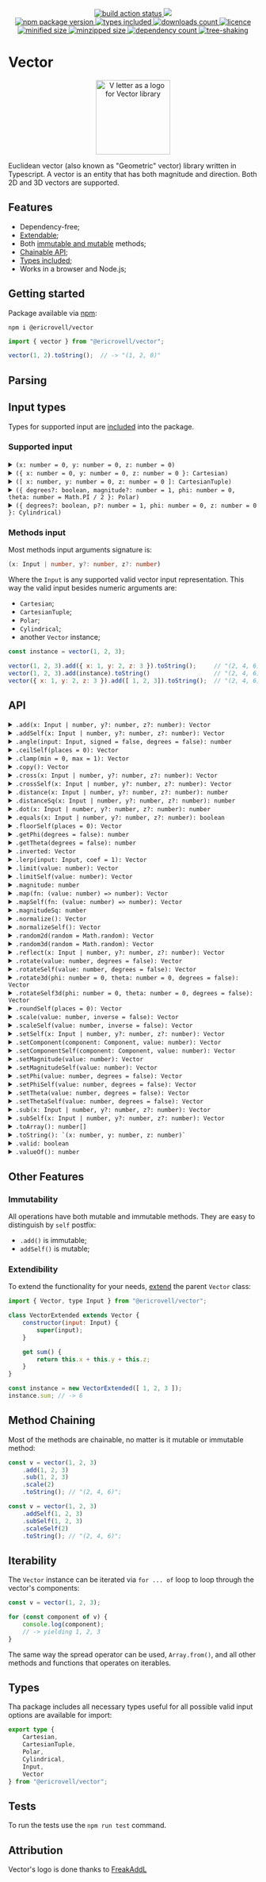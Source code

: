 <div align="center">
	<a href="https://github.com/EricRovell/vector/actions">
		<img alt="build action status" src="https://github.com/EricRovell/vector/workflows/build/badge.svg" />
	</a>
	<a href="https://codecov.io/gh/EricRovell/vector">
		<img src="https://codecov.io/gh/EricRovell/vector/branch/main/graph/badge.svg?token=OCTMR1R41W"/>
	</a>
</div>

<div align="center">
	<a href="https://www.npmjs.com/package/@ericrovell/vector">
		<img alt="npm package version" src="https://badgen.net/npm/v/@ericrovell/vector/" />
	</a>
	<a href="https://www.npmjs.com/package/@ericrovell/vector">
		<img alt="types included" src="https://badgen.net/npm/types/@ericrovell/vector/" />
	</a>
	<a href="https://www.npmjs.com/package/@ericrovell/vector">
		<img alt="downloads count" src="https://badgen.net/npm/dt/@ericrovell/vector/" />
	</a>
	<a href="https://www.npmjs.com/package/@ericrovell/vector">
		<img alt="licence" src="https://badgen.net/npm/license/@ericrovell/vector/" />
	</a>
</div>

<div align="center">
	<a href="https://bundlephobia.com/package/@ericrovell/vector">
		<img alt="minified size" src="https://badgen.net/bundlephobia/min/@ericrovell/vector/" />
	</a>
	<a href="https://bundlephobia.com/package/@ericrovell/vector">
		<img alt="minzipped size" src="https://badgen.net/bundlephobia/minzip/@ericrovell/vector/" />
	</a>
	<a href="https://bundlephobia.com/package/@ericrovell/vector">
		<img alt="dependency count" src="https://badgen.net/bundlephobia/dependency-count/@ericrovell/vector/" />
	</a>
	<a href="https://bundlephobia.com/package/@ericrovell/vector">
		<img alt="tree-shaking" src="https://badgen.net/bundlephobia/tree-shaking/@ericrovell/vector/" />
	</a>
</div>

# Vector

<div align="center">
	<img
		src="./assets/logo.png"
		alt="V letter as a logo for Vector library"
		width="150px"
		height="150px"
	/>
</div>

Euclidean vector (also known as "Geometric" vector) library written in Typescript. A vector is an entity that has both magnitude and direction. Both 2D and 3D vectors are supported.

## Features

- Dependency-free;
- [Extendable](#extendibility);
- Both [immutable and mutable](#immutability) methods;
- [Chainable API](#method-chaining);
- [Types included](#types);
- Works in a browser and Node.js;

## Getting started

Package available via [npm](https://www.npmjs.com/package/@ericrovell/vector):

```
npm i @ericrovell/vector
```

```js
import { vector } from "@ericrovell/vector";

vector(1, 2).toString();  // -> "(1, 2, 0)"
```

## Parsing

## Input types

Types for supported input are [included](#types) into the package.

### Supported input

<details>
	<summary>
		<code>(x: number = 0, y: number = 0, z: number = 0)</code>
	</summary>

Parses vector components from arguments.

```js
vector().toString();         // -> "(0, 0, 0)"
vector(1).toString();        // -> "(1, 0, 0)"
vector(1, 2).toString();     // -> "(1, 2, 0)"
vector(1, 2, 3).toString();  // -> "(1, 2, 3)"
```
</details>

<details>
	<summary>
		<code>({ x: number = 0, y: number = 0, z: number = 0 }: Cartesian)</code>
	</summary>

Parses the given input from `Cartesian` object and returns a new `Vector` instance.

```ts
/**
* Vector state defined in Cartesian coordinate system.
*/
interface Cartesian {
	x?: number;
	y?: number;
	z?: number;
}

vector({ x: 1 }).toString();               // -> "(1, 0, 0)"
vector({ x: 1, y: 2 }).toString();         // -> "(1, 2, 0)"
vector({ x: 1, y: 2, z: 3 }).toString();   // -> "(1, 2, 3)"
```

The `Cartesian` object is considered valid if it is contains at least one of coordinate components: `x`, `y`, or `z`. All missed components defaults to zero, extra data are simply ignored.

```js
vector({ x: 1, data: "hello!" }).toString();               // -> "(1, 0, 0)"
vector({ x: 1, y: 2, z: 3, data: "hello!" }).toString();   // -> "(1, 2, 3)"
```
</details>

<details>
	<summary>
		<code>([ x: number, y: number = 0, z: number = 0 ]: CartesianTuple)</code>
	</summary>

Parses the given input from `CartesianTuple` and returns a new `Vector` instance.

```ts
/**
* Tuple defining vector state defined in Cartesian coordinate system.
*/
type CartesianTuple = readonly [ x: number, y?: number, z?: number ];

vector([ 1 ]).toString();         // -> "(1, 0, 0)"
vector([ 1, 2 ]).toString();      // -> "(0, 2, 0)"
vector([ 1, 2, 3 ]).toString();   // -> "(0, 0, 3)"
```
</details>

<details>
	<summary>
		<code>({ degrees?: boolean, magnitude?: number = 1, phi: number = 0, theta: number = Math.PI / 2 }: Polar)</code>
	</summary>

Parses the `Polar` input representing the vector [in polar coordinates](https://en.wikipedia.org/wiki/Vector_notation#Spherical_vectors) and returns a new `Vector` instance:

```ts
/**
* Vector state defined in Polar coordinate system:
*/
interface Polar {
	degrees?: boolean = false;
	magnitude?: number = 1;
	phi: number;
	theta?: number = Math.PI / 2;
}

vector({ phi: 0 }).toString()    // -> "(1, 0, 0)"

vector({ phi: Math.PI / 2 }));   // -> "(0, 1, 0)";

vector({
	phi: Math.PI / 2,
	theta: Math.PI / 2,
	magnitude: 2
})                               // -> "(0, 2, 0)";
```

By default angles input require [radians](https://en.wikipedia.org/wiki/Radian). To use degrees, pass a `degrees` boolean argument:

```js
vector({ degrees: true, phi: 0 })                              // -> "(1, 0, 0)");
vector({ degrees: true, phi: 90 })                             // -> "(0, 1, 0)");
vector({ degrees: true, phi: 90, theta: 0, magnitude: 2 })     // -> "(0, 0, 2)");
vector({ degrees: true, phi: 90, theta: 90, magnitude: 2 })    // -> "(0, 2, 0)");
```

The `Polar` object is considered valid if it is contains at least one of angle properties: `phi` or `theta`. The `magnitude` defaults to a unit length.
</details>

<details>
	<summary>
		<code>({ degrees?: boolean, p?: number = 1, phi: number = 0, z: number = 0 }: Cylindrical)</code>
	</summary>

Parses the given input from `Cylindrical` representing the vector [in cylindrical coordinate system](https://en.wikipedia.org/wiki/Cylindrical_coordinate_system) and returns a new `Vector` instance:

```ts
/**
* Vector state defined in Cylindrical coordinate system:
*/
interface Cylindrical {
	degrees?: boolean = false;
	p: number = 1;
	phi: number = 0;
	z: number = 0;
}

vector({ p: Math.SQRT2, phi: Math.PI / 4, z: 5 }))    // -> "(1, 1, 5)"
vector({ p: 7.0711, phi: -Math.PI / 4, z: 12 }))      // -> "(5, -5, 12)"
```

By default angles input require [radians](https://en.wikipedia.org/wiki/Radian). To use degrees, pass a `degrees` boolean argument:

```js
vector({ degrees: true, p: Math.SQRT2, phi: 45, z: 5 }))  // -> "(1, 1, 5)"
vector({ degrees: true, p: 7.0711, phi: -45, z: 12 }))    // -> "(5, -5, 12)"
```

The `Cylindrical` object is considered valid if it is contains all the properties: `p`, `phi`, and `z`. Only `degrees` property is optional.
</details>

### Methods input

Most methods input arguments signature is:

```ts
(x: Input | number, y?: number, z?: number)
```

Where the `Input` is any supported valid vector input representation. This way the valid input besides numeric arguments are:

- `Cartesian`;
- `CartesianTuple`;
- `Polar`;
- `Cylindrical`;
- another `Vector` instance;

```js
const instance = vector(1, 2, 3);

vector(1, 2, 3).add({ x: 1, y: 2, z: 3 }).toString();     // "(2, 4, 6)";
vector(1, 2, 3).add(instance).toString()                  // "(2, 4, 6)";
vector({ x: 1, y: 2, z: 3 }).add([ 1, 2, 3]).toString();  // "(2, 4, 6)";
```

## API

<details>
	<summary>
		<code>.add(x: Input | number, y?: number, z?: number): Vector</code>
	</summary>

Performs the addition and returns the sum as new `Vector` instance.

```js
vector(1, 2).add(3, 4).toString();  // -> "(4, 6, 0)"
```
</details>

<details>
	<summary>
		<code>.addSelf(x: Input | number, y?: number, z?: number): Vector</code>
	</summary>

Adds the another `Vector` instance or a valid vector input to this vector.

```js
const v1 = vector(1, 2, 3).addSelf(1, 2, 3);
const v2 = vector(1, 2, 3);

v1.addSelf(v2);
v1.toString(); // ->  "(2, 4, 6)"
```
</details>

<details>
	<summary>
		<code>.angle(input: Input, signed = false, degrees = false): number</code>
	</summary>

Calculates the angle between the vector instance and another valid vector input.
The angle can be signed if `signed` boolean argument is passed.

```js
vector(1, 2, 3).angle(4, 5, 6) // -> 0.22573
vector(1, 2, 3).angle(4, 5, 6, true) // -> -0.22573
vector(1, 2, 3).angle(4, 5, 6, true, true) // -> -12.93315
```

Note: this method do not accept simple arguments input, because it is hard to manage angle options and make the code simple.
</details>

<details>
	<summary>
		<code>.ceilSelf(places = 0): Vector</code>
	</summary>

Rounds this vector's components values to the next upper bound with defined precision.

```js
vector(1.12345, 2.45678, 3.78921).ceilSelf().toString()          // -> "(2, 3, 4)");
vector(Math.SQRT2, Math.PI, 2 * Math.PI).ceilSelf(3).toString()  // -> "(1.415, 3.142, 6.284)");
```
</details>

<details>
<summary>
<code>.clamp(min = 0, max = 1): Vector</code>
</summary>

Clamps this vector's component values between an upper and lower bound.

```js
vector(1.2, -1).clamp().toString()        // -> "(1, 0, 0)");
vector(5, 10, -2).clamp(2, 8).toString()  // -> "(5, 8, 2)");
```
</details>

<details>
	<summary>
		<code>.copy(): Vector</code>
	</summary>

Returns a copy of the vector instance.

```js
const a = vector(1, 2, 3);
const b = a.copy();

b.toString(); // -> "(1, 2, 3)"
```
</details>

<details>
	<summary>
		<code>.cross(x: Input | number, y?: number, z?: number): Vector</code>
	</summary>

Calculates the cross product between the instance and another valid vector input and returns a new `Vector` instance.

```js
vector(1, 2, 3).cross(4, 5, 6)         // -> (-3, 6, -3)
```
</details>

<details>
	<summary>
		<code>.crossSelf(x: Input | number, y?: number, z?: number): Vector</code>
	</summary>

Sets this vector to the cross product between the original vector and another valid input.

```js
vector(1, 2, 3).crossSelf(4, 5, 6)         // -> (-3, 6, -3)
```
</details>

<details>
	<summary>
		<code>.distance(x: Input | number, y?: number, z?: number): number</code>
	</summary>

Calculates the Euclidean distance between the vector and another valid vector input, considering a point as a vector.

```js
vector(1, 2, 3).distance(4, 5, 6) // -> 5.19615
```
</details>

<details>
	<summary>
		<code>.distanceSq(x: Input | number, y?: number, z?: number): number</code>
	</summary>

Calculates the squared Euclidean distance between the vector and another valid vector input, considering a point as a vector.
Slightly more efficient to calculate, useful to comparing.

```js
vector(1, 2, 3).distanceSq(4, 5, 6) // -> 27
```
</details>

<details>
	<summary>
		<code>.dot(x: Input | number, y?: number, z?: number): number</code>
	</summary>

Calculates the dot product of the vector and another valid vector input.

```js
vector(1, 2, 3).dot(4, 5, 6)   // -> 32
```
</details>

<details>
	<summary>
		<code>.equals(x: Input | number, y?: number, z?: number): boolean</code>
	</summary>

Performs an equality check against another valid vector input.

```js
vector(1, 2, 3).equals(1, 2, 3);                  // -> true
vector({ x: 1, y: 2 }).equals([ 1, 2 ]);          // -> true
vector({ x: -1, y: -2 }).equals({ x: -1, y: 2});  // -> false
```
</details>

<details>
	<summary>
		<code>.floorSelf(places = 0): Vector</code>
	</summary>

Rounds this vector's components values to the next lower bound with defined precision.

```js
vector(1.12345, 2.45678, 3.78921).floorSelf(4).toString()         // -> "(1.1234, 2.4567, 3.7892)");
vector(Math.SQRT2, Math.PI, 2 * Math.PI).floorSelf(3).toString()  // -> "(1.414, 3.141, 6.283)");
```
</details>

<details>
	<summary>
		<code>.getPhi(degrees = false): number</code>
	</summary>

Calculates vector's azimuthal angle.

```js
vector(3, 4).getPhi();         // -> 0.927295
vector(1, -2, 3).getPhi(true); // -> 53.130102
```
</details>

<details>
	<summary>
		<code>.getTheta(degrees = false): number</code>
	</summary>

Calculates vector's elevation angle.

```js
vector(3, 4, 5).getTheta();     // -> 0.785398
vector(3, 4, 5).getTheta(true); // -> 45
```
</details>

<details>
	<summary>
		<code>.inverted: Vector</code>
	</summary>

Returns an inverted `Vector` instance.

```js
vector(-1, 2).inverted;  // -> "(1, -2, 0)"
```
</details>

<details>
	<summary>
		<code>.lerp(input: Input, coef = 1): Vector</code>
	</summary>

Linearly interpolate the vector to another vector.

```js
const a = vector([ 4, 8, 16 ]);
const b = vector([ 8, 24, 48 ]);

a.lerp(b)         // ->  "(4, 8, 16)"
a.lerp(b, -0.5)   // ->  "(4, 8, 16)"
a.lerp(b, 0.25)   // ->  "(5, 12, 24)"
a.lerp(b, 0.5)    // ->  "(6, 16, 32)"
a.lerp(b, 0.75)   // ->  "(7, 20, 40)"
a.lerp(b, 1)      // ->  "(8, 24, 48)"
a.lerp(b, 1.5)    // ->  "(8, 24, 48)"
```

Note: this method do not accept simple arguments input.
</details>

<details>
	<summary>
		<code>.limit(value: number): Vector</code>
	</summary>

Limits the magnitude of the vector and returns the result as new `Vector` instance.

```js
const v = vector(3, 4, 12); // magnitude is 13

v.limit(15).magnitude  // -> 13
v.limit(10).magnitude  // -> 10
v.limit(13).magnitude  // -> 13
```
</details>

<details>
	<summary>
		<code>.limitSelf(value: number): Vector</code>
	</summary>

Limits the magnitude of this vector and returns itself.

```js
const v = vector(3, 4, 12); // magnitude is 13

v.limitSelf(15).magnitude  // -> 13
v.limitSelf(10).magnitude  // -> 10
v.limitSelf(13).magnitude  // -> 13
```
</details>

<details>
	<summary>
		<code>.magnitude: number</code>
	</summary>

Calculates the magnitude of the vector:

```js
vector(0).magnitude;         // -> 0
vector(3, 4).magnitude;      // -> 5
vector(3, 4, 12).magnitude;  // -> 13
```
</details>

<details>
	<summary>
		<code>.map(fn: (value: number) => number): Vector</code>
	</summary>

Calls a defined callback on every vector component and returns a new `Vector` instance:

```js
vector(1, 2, 3)
.map(value => value * 2)
.toString() // -> "(2, 4, 6)"
```
</details>

<details>
	<summary>
		<code>.mapSelf(fn: (value: number) => number): Vector</code>
	</summary>

Calls a defined callback on each of this vector component.

```js
const v = vector(1, 2, 3);
v.mapSelf(value => value * 2);
v.toString() // -> "(2, 4, 6)"
```
</details>

<details>
	<summary>
		<code>.magnitudeSq: number</code>
	</summary>

Calculates the squared magnitude of the vector.
It may be useful and faster where the real value is not that important.
For example, to compare two vectors' length.

```js
vector(0).magnitudeSq;         // -> 0
vector(3, 4).magnitudeSq;      // -> 25
vector(3, 4, 12).magnitudeSq;  // -> 169
```
</details>

<details>
	<summary>
		<code>.normalize(): Vector</code>
	</summary>

Normalizes the vector and returns a new `Vector` instance as [unit vector](https://en.wikipedia.org/wiki/Unit_vector):

```js
vector().normalize().magnitude;       // -> 1
vector(3, 4, 5).normalize().magnitude; // -> 1
```
</details>

<details>
	<summary>
		<code>.normalizeSelf(): Vector</code>
	</summary>

Makes the current vector a [unit vector](https://en.wikipedia.org/wiki/Unit_vector).

```js
vector().normalizeSelf().magnitude;          // -> 0
vector(3, 4, 12).normalizeSelf().magnitude;   // -> 13
```
</details>

<details>
	<summary>
		<code>.random2d(random = Math.random): Vector</code>
	</summary>

Creates a random planar unit vector (OXY plane).

```js
vector().random2d().toString() // ->  "(0.23565, 0.75624, 0)"
```
</details>

<details>
	<summary>
		<code>.random3d(random = Math.random): Vector</code>
	</summary>

Creates a random 3D unit vector.

Correct distribution thanks to [wolfram](https://mathworld.wolfram.com/SpherePointPicking.html).

```js
vector().random3d().toString() // ->  "(0.23565, 0.75624, -0.56571)"
```
</details>

<details>
	<summary>
		<code>.reflect(x: Input | number, y?: number, z?: number): Vector</code>
	</summary>

Reflects the vector about a normal line for 2D vector, or about a normal to a plane in 3D.

Here, in an example the vector `a` can be viewed as the incident ray, the vector `n` as the normal, and the resulting vector should be the reflected ray.

```js
const a = vector([ 4, 6 ]);
const n = vector([ 0, -1 ]);

a.reflect(n).toString() // ->  "(4, -6, 0)"
```
</details>

<details>
	<summary>
		<code>.rotate(value: number, degrees = false): Vector</code>
	</summary>

Rotates the vector by an azimuthal angle (XOY plane) and returns a new `Vector` instance.

```js
vector(1, 2).rotate(Math.PI / 3);
vector(1, 2).rotate(60, true);
```
</details>

<details>
	<summary>
		<code>.rotateSelf(value: number, degrees = false): Vector</code>
	</summary>

Rotates the current vector by an azimuthal angle (XOY plane).

```js
vector(1, 2).rotateSelf(Math.PI / 3);
vector(1, 2).rotateSelf(60, true);
```
</details>

<details>
	<summary>
		<code>.rotate3d(phi: number = 0, theta: number = 0, degrees = false): Vector</code>
	</summary>

Rotates the vector by an azimuthal and elevation angles and returns a new `Vector` instance.

```js
vector(1, 2, 3).rotate3d(Math.PI / 3, Math.PI / 6);
vector(1, 2, 3).rotate3d(60, 30, true);
```
</details>

<details>
	<summary>
		<code>.rotateSelf3d(phi: number = 0, theta: number = 0, degrees = false): Vector</code>
	</summary>

Rotates the current vector by an azimuthal and elevation angles.

```js
vector(1, 2, 3).rotateSelf3d(Math.PI / 3, Math.PI / 6);
vector(1, 2, 3).rotateSelf3d(60, 30, true);
```
</details>

<details>
	<summary>
		<code>.roundSelf(places = 0): Vector</code>
	</summary>

Rounds this vector's component values to the closest bound with defined precision.

```js
vector(1.12345, 2.45678, 3.78921).roundSelf(4).toString()         // -> "(1.1235, 2.4568, 3.7892)");
vector(Math.SQRT2, Math.PI, 2 * Math.PI).roundSelf(3).toString()  // -> "(1.414, 3.142, 6.283)");
```
</details>

<details>
	<summary>
		<code>.scale(value: number, inverse = false): Vector</code>
	</summary>

Performs the scalar vector multiplication and returns a new `Vector` instance:

```js
vector(1, 2).scale(2).toString();      // -> "(2, 4, 0)"
vector(1, 2, 3).scale(-2).toString();  // -> "(-2, -4, -6)"
```

The second argument turns the passed `value` into reciprocal, in other words the division will be performed:

```js
vector(2, 4, 6).scale(2, true).toString(); // -> "(1, 2, 3)"
```

Although the same effect can be obtained just with `.scale(0.5)`, it is useful when the variable may have zero value. In case of zero division the zero vector will be returned and marked as invalid.

```js
const v = vector(1, 2, 3).scale(0, true);

v.valid      // -> false
v.toString() // -> "(0, 0, 0)"
```
</details>

<details>
	<summary>
		<code>.scaleSelf(value: number, inverse = false): Vector</code>
	</summary>

Scales this vector by a scalar value.

```js
const a = vector(-1, 2, 3).scaleSelf(5);

a.toString() // -> "(-5, 10, 15)"
```

The second parameter turns the passed `value` into reciprocal, in other words the division will be performed:

```js
const v = vector(-12, -18, -24).scale(2, true);
v.toString(); // -> "(-6, -9, -12)"
```

It is useful when the variable may have zero value. In this case the vector components won't change.
</details>

<details>
	<summary>
		<code>.setSelf(x: Input | number, y?: number, z?: number): Vector</code>
	</summary>

Set's the current vector state from another `Vector` instance or valid vector input.

```js
const v1 = vector(1, 2, 3);
v1.setSelf(-1, -2, -3);

v1.toString() // -> "(-1, -2, -3)"
```
</details>

<details>
	<summary>
		<code>.setComponent(component: Component, value: number): Vector</code>
	</summary>

Creates and returns a new `Vector` instance with modified component value.

```js
vector(1, 2, 3).setComponent("x", 2).toString(); // -> "(2, 2, 3)"
vector(1, 2, 3).setComponent("y", 3).toString(); // -> "(1, 3, 3)"
vector(1, 2, 3).setComponent("z", 4).toString(); // -> "(1, 2, 4)"
```
</details>

<details>
	<summary>
		<code>.setComponentSelf(component: Component, value: number): Vector</code>
	</summary>

Sets the vector instance component value.

```js
const v = vector(1, 2, 3)
	.setComponentSelf("x", 0)
	.setComponentSelf("y", 0)
	.setComponentSelf("z", 0)

v.toString() // -> "(0, 0, 0)"
```
</details>

<details>
	<summary>
		<code>.setMagnitude(value: number): Vector</code>
	</summary>

Sets the magnitude of the vector and returns a new `Vector` instance.

```js
vector(1).setMagnitude(5).magnitude        // -> 5;
vector(1, 2, 3).setMagnitude(5).magnitude  // -> 5;
```
</details>

<details>
	<summary>
		<code>.setMagnitudeSelf(value: number): Vector</code>
	</summary>

Sets the magnitude of this vector.

```js
vector(1).setMagnitudeSelf(5).magnitude         // -> 5;
vector(1, 2, 3).setMagnitudeSelf(-5).magnitude  // -> 5;
```
</details>

<details>
	<summary>
		<code>.setPhi(value: number, degrees = false): Vector</code>
	</summary>

Rotates the vector instance to a specific azimuthal angle (OXY plane) and returns a new `Vector` instance.

```js
vector(1, 2).setPhi(Math.PI / 3);
vector(1, 2, 3).setPhi(60, true);
```
</details>

<details>
	<summary>
		<code>.setPhiSelf(value: number, degrees = false): Vector</code>
	</summary>

Rotates the vector instance to a specific azimuthal angle (OXY plane).

```js
vector(1, 2).setPhiSelf(Math.PI / 3);
vector(1, 2, 3).setPhiSelf(60, true);
```
</details>

<details>
	<summary>
		<code>.setTheta(value: number, degrees = false): Vector</code>
	</summary>

Rotates the vector instance to a specific elevation angle and returns a new `Vector` instance.

```js
vector(1, 2).setTheta(Math.PI / 3);
vector(1, 2, 3).setTheta(60, true);
```
</details>

<details>
	<summary>
		<code>.setThetaSelf(value: number, degrees = false): Vector</code>
	</summary>

Rotates the vector instance to a specific elevation angle.

```js
vector(1, 2).setThetaSelf(Math.PI / 3);
vector(1, 2, 3).setThetaSelf(60, true);
```
</details>

<details>
	<summary>
		<code>.sub(x: Input | number, y?: number, z?: number): Vector</code>
	</summary>

Performs the subtraction and returns the result as new `Vector` instance.

```js
vector(1, 2, 3).sub(2, 3, 4).toString()  // -> "(-1, -1, -1)"
```
</details>

<details>
	<summary>
		<code>.subSelf(x: Input | number, y?: number, z?: number): Vector</code>
	</summary>

Subtracts another `Vector` instance or valid vector input from this vector.

```js
const v1 = vector(1, 2, 3);
const v2 = vector(2, 1, 5);

v1.subSelf(v2);
v1.toString(); // -> "(-1, 1, -2)"
```
</details>

<details>
	<summary>
		<code>.toArray(): number[]</code>
	</summary>

Returns vector's components packed into array.

```js
vector(1).toArray();        // -> [ 1, 0, 0 ]
vector(1, 2).toArray();     // -> [ 1, 2, 0 ]
vector(1, 2, 3).toArray();  // -> [ 1, 2, 3 ]
```
</details>

<details>
	<summary>
		<code>.toString(): `(x: number, y: number, z: number)`</code>
	</summary>

Returns a `Vector` string representation.

```js
vector(1).toString();        // -> "(1, 0, 0)"
vector(1, 2).toString();     // -> "(1, 2, 0)"
vector(1, 2, 3).toString();  // -> "(1, 2, 3)"
```
</details>

<details>
	<summary>
		<code>.valid: boolean</code>
	</summary>

Passing an invalid input does not throw error.
Getter returns a boolean indicating whether user input was valid or not.

Invalid input defaults to zero vector.

```js
vector([ 1, 2 ]).valid;        // -> true
vector([ NaN ]).valid;         // -> false
vector({ x: 1, y: 2 }).valid;  // -> true
vector({ a: 1, b: 2 }).valid;  // -> false
```
</details>

<details>
	<summary>
		<code>.valueOf(): number</code>
	</summary>

Converts the vector instance to primitive value - it's magnitude.
May be useful when using type coercion.

```js
const a = vector(3, 4);
const b = vector(6, 8);

a + b // -> 15
```
</details>

## Other Features

### Immutability

All operations have both mutable and immutable methods. They are easy to distinguish by `self` postfix:

- `.add()` is immutable;
- `addSelf()` is mutable;

### Extendibility

To extend the functionality for your needs, [extend](https://developer.mozilla.org/en-US/docs/Web/JavaScript/Reference/Classes/extends) the parent `Vector` class:

```js
import { Vector, type Input } from "@ericrovell/vector";

class VectorExtended extends Vector {
	constructor(input: Input) {
		super(input);
	}

	get sum() {
		return this.x + this.y + this.z;
	}
}

const instance = new VectorExtended([ 1, 2, 3 ]);
instance.sum; // -> 6
```

## Method Chaining

Most of the methods are chainable, no matter is it mutable or immutable method:

```js
const v = vector(1, 2, 3)
	.add(1, 2, 3)
	.sub(1, 2, 3)
	.scale(2)
	.toString(); // "(2, 4, 6)";

const v = vector(1, 2, 3)
	.addSelf(1, 2, 3)
	.subSelf(1, 2, 3)
	.scaleSelf(2)
	.toString(); // "(2, 4, 6)";
```

## Iterability

The `Vector` instance can be iterated via `for ... of` loop to loop through the vector's components:

```js
const v = vector(1, 2, 3);

for (const component of v) {
	console.log(component);
	// -> yielding 1, 2, 3
}
```

The same way the spread operator can be used, `Array.from()`, and all other methods and functions that operates on iterables.

## Types

Tha package includes all necessary types useful for all possible valid input options are available for import:

```ts
export type {
	Cartesian,
	CartesianTuple,
	Polar,
	Cylindrical,
	Input,
	Vector
} from "@ericrovell/vector";
```

## Tests

To run the tests use the `npm run test` command.

## Attribution

Vector's logo is done thanks to [FreakAddL](https://t.me/portfolio_e_g)
